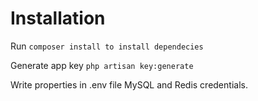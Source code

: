 # Installation
Run `composer install to install dependecies`

Generate app key `php artisan key:generate`

Write properties in .env file MySQL and Redis credentials.
